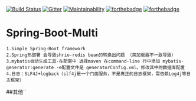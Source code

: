 [![Build Status](https://travis-ci.org/Android-BRUCE/Spring-Boot-Multi.svg?branch=master)](https://travis-ci.org/Android-BRUCE/Spring-Boot-Multi)
[![Gitter](https://badges.gitter.im/Spring-Boot-Multi/Lobby.svg)](https://gitter.im/Spring-Boot-Multi/Lobby?utm_source=badge&utm_medium=badge&utm_campaign=pr-badge&utm_content=body_badge)
[![Maintainability](https://api.codeclimate.com/v1/badges/f6b6fc86066a8bd3cefb/maintainability)](https://codeclimate.com/github/Android-BRUCE/Spring-Boot-Multi/maintainability)
[![forthebadge](https://forthebadge.com/images/badges/made-with-java.svg)](https://forthebadge.com)
[![forthebadge](https://forthebadge.com/images/badges/fuck-it-ship-it.svg)](https://forthebadge.com)
# Spring-Boot-Multi
~~~
1.Simple Spring-Boot framework  
2.Spring热部署 会导致shrio-redis bean的转换出问题 （类加载器不一致导致）   
3.mybatis自动生成工具-在配置中 选择maven 在command-line 行中添加 mybatis-generator:generate -e配置文件是 generatorConfig.xml。修改其中的数据库配置    
4.日志：SLF4J+logback（slf4j是一个门面服务，不是真正的日志框架，需依赖Log4j等日志框架）
 ~~~   
##其他``



